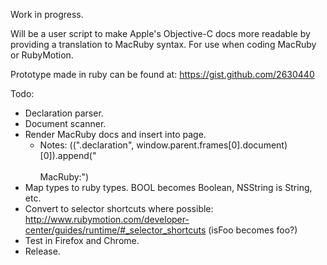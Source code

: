 Work in progress.

Will be a user script to make Apple's Objective-C docs more readable by providing a translation to MacRuby syntax. For use when coding MacRuby or RubyMotion.

Prototype made in ruby can be found at:
https://gist.github.com/2630440

Todo:
- Declaration parser.
- Document scanner.
- Render MacRuby docs and insert into page.
  - Notes: $($(".declaration", window.parent.frames[0].document)[0]).append("<br/><br/>MacRuby:")
- Map types to ruby types. BOOL becomes Boolean, NSString is String, etc.
- Convert to selector shortcuts where possible: http://www.rubymotion.com/developer-center/guides/runtime/#_selector_shortcuts (isFoo becomes foo?)
- Test in Firefox and Chrome.
- Release.
